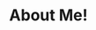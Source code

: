 ---
title: About Me!
aboutMe1: Hi! I'm Adam Spriggs, an Ottawa based Computer Scientist!  
aboutMe2: I enjoy learning and working on networking related projects, including network and computer security related fields. I love to work through penetration testing boxes and work on small projects. 
aboutMe3: I am currently in my 4th year as a student at Carleton University studying Computer Science with a minor in Business. 
aboutMe4: "Some languages I use:  Java, C/C++, Python, JavaScript"
---